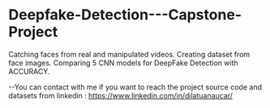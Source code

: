 # Deepfake-Detection---Capstone-Project
Catching faces from real and manipulated videos. Creating dataset from face images. Comparing 5 CNN models for DeepFake Detection with ACCURACY.


--You can contact with me if you want to reach the project source code and datasets from linkedin : https://www.linkedin.com/in/dilatuanaucar/
